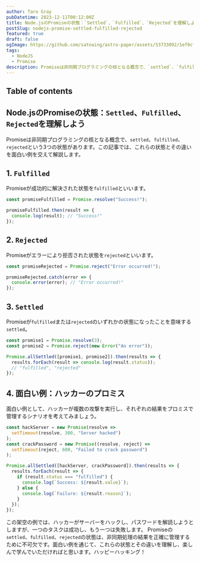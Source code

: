```yaml
---
author: Taro Gray
pubDatetime: 2023-12-11T00:12:00Z
title: Node.jsのPromiseの状態：`Settled`、`Fulfilled`、`Rejected`を理解しよう
postSlug: nodejs-promise-settled-fulfilled-rejected
featured: true
draft: false
ogImage: https://github.com/satnaing/astro-paper/assets/53733092/1ef0cf03-8137-4d67-ac81-84a032119e3a
tags:
  - NodeJS
  - Promise
description: Promiseは非同期プログラミングの核となる概念で、`settled`、`fulfilled`、`rejected`という3つの状態があります。この記事では、これらの状態とその違いを面白い例を交えて解説します。
---
```


## Table of contents

## Node.jsのPromiseの状態：`Settled`、`Fulfilled`、`Rejected`を理解しよう

Promiseは非同期プログラミングの核となる概念で、`settled`、`fulfilled`、`rejected`という3つの状態があります。この記事では、これらの状態とその違いを面白い例を交えて解説します。

## 1. `Fulfilled`

Promiseが成功的に解決された状態を`fulfilled`といいます。

```javascript
const promiseFulfilled = Promise.resolve("Success!");

promiseFulfilled.then(result => {
  console.log(result); // "Success!"
});
```

## 2. `Rejected`

Promiseがエラーにより拒否された状態を`rejected`といいます。

```javascript
const promiseRejected = Promise.reject("Error occurred!");

promiseRejected.catch(error => {
  console.error(error); // "Error occurred!"
});
```

## 3. `Settled`

Promiseが`fulfilled`または`rejected`のいずれかの状態になったことを意味する`settled`。

```javascript
const promise1 = Promise.resolve(3);
const promise2 = Promise.reject(new Error("An error"));

Promise.allSettled([promise1, promise2]).then(results => {
  results.forEach(result => console.log(result.status));
  // "fulfilled", "rejected"
});
```

## 4. 面白い例：ハッカーのプロミス

面白い例として、ハッカーが複数の攻撃を実行し、それぞれの結果をプロミスで管理するシナリオを考えてみましょう。

```javascript
const hackServer = new Promise(resolve =>
  setTimeout(resolve, 300, "Server hacked")
);
const crackPassword = new Promise((resolve, reject) =>
  setTimeout(reject, 600, "Failed to crack password")
);

Promise.allSettled([hackServer, crackPassword]).then(results => {
  results.forEach(result => {
    if (result.status === "fulfilled") {
      console.log(`Success: ${result.value}`);
    } else {
      console.log(`Failure: ${result.reason}`);
    }
  });
});
```

この架空の例では、ハッカーがサーバーをハックし、パスワードを解読しようとしますが、一つのタスクは成功し、もう一つは失敗します。
Promiseの`settled`、`fulfilled`、`rejected`の状態は、非同期処理の結果を正確に管理するために不可欠です。面白い例を通じて、これらの状態とその違いを理解し、楽しんで学んでいただければと思います。ハッピーハッキング！
